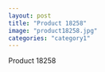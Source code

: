 ```yaml
---
layout: post
title: "Product 18258"
image: "product18258.jpg"
categories: "category1"
---
```

Product 18258
